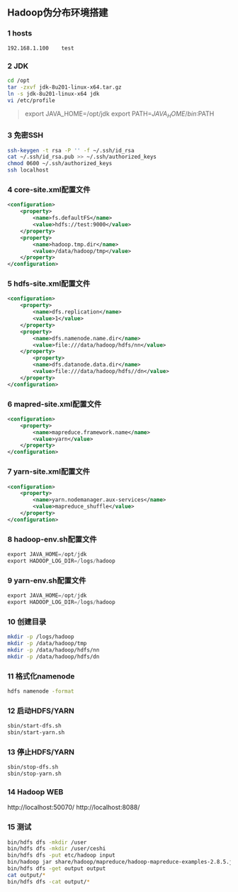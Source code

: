 ## Hadoop伪分布环境搭建

 

### 1 hosts

```
192.168.1.100    test
```

 

### 2 JDK

```bash
cd /opt
tar -zxvf jdk-8u201-linux-x64.tar.gz
ln -s jdk-8u201-linux-x64 jdk
vi /etc/profile
```

 >export JAVA_HOME=/opt/jdk
 >export PATH=$JAVA_HOME/bin:$PATH



### 3 免密SSH

```bash
ssh-keygen -t rsa -P '' -f ~/.ssh/id_rsa
cat ~/.ssh/id_rsa.pub >> ~/.ssh/authorized_keys
chmod 0600 ~/.ssh/authorized_keys
ssh localhost
```

 

### 4 core-site.xml配置文件

```XML
<configuration>
    <property>
        <name>fs.defaultFS</name>
        <value>hdfs://test:9000</value>
    </property>
    <property>
        <name>hadoop.tmp.dir</name>
        <value>/data/hadoop/tmp</value>
    </property>    
</configuration>
```

 

### 5 hdfs-site.xml配置文件

```XML
<configuration>
    <property>
        <name>dfs.replication</name>
        <value>1</value>
    </property>
    <property>
        <name>dfs.namenode.name.dir</name>
        <value>file:///data/hadoop/hdfs/nn</value>
    </property>
        <property>
        <name>dfs.datanode.data.dir</name>
        <value>file:///data/hadoop/hdfs//dn</value>
    </property> 
</configuration>
```

 

### 6 mapred-site.xml配置文件

```XML
<configuration>
    <property>
        <name>mapreduce.framework.name</name>
        <value>yarn</value>
    </property>
</configuration>
```

 

### 7 yarn-site.xml配置文件

```XML
<configuration>
    <property>
        <name>yarn.nodemanager.aux-services</name>
        <value>mapreduce_shuffle</value>
    </property>
</configuration>
```

 

### 8 hadoop-env.sh配置文件

```cs
export JAVA_HOME=/opt/jdk
export HADOOP_LOG_DIR=/logs/hadoop
```

 

### 9 yarn-env.sh配置文件

```cs
export JAVA_HOME=/opt/jdk
export HADOOP_LOG_DIR=/logs/hadoop
```

 

### 10 创建目录

```bash
mkdir -p /logs/hadoop 
mkdir -p /data/hadoop/tmp
mkdir -p /data/hadoop/hdfs/nn
mkdir -p /data/hadoop/hdfs/dn
```

 

### 11 格式化namenode

```bash
hdfs namenode -format
```

 

### 12 启动HDFS/YARN

```bash
sbin/start-dfs.sh
sbin/start-yarn.sh
```

 

### 13 停止HDFS/YARN

```bash
sbin/stop-dfs.sh
sbin/stop-yarn.sh
```

 

### 14 Hadoop WEB

http://localhost:50070/
http://localhost:8088/

 

### 15 测试

```bash
bin/hdfs dfs -mkdir /user
bin/hdfs dfs -mkdir /user/ceshi
bin/hdfs dfs -put etc/hadoop input
bin/hadoop jar share/hadoop/mapreduce/hadoop-mapreduce-examples-2.8.5.jar grep input output 'dfs[a-z.]+'
bin/hdfs dfs -get output output
cat output/* 
bin/hdfs dfs -cat output/*
```

 